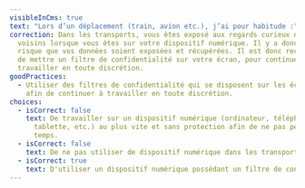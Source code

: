 ```yaml
---
visibleInCms: true
text: "Lors d’un déplacement (train, avion etc.), j’ai pour habitude :"
correction: Dans les transports, vous êtes exposé aux regards curieux de vos
  voisins lorsque vous êtes sur votre dispositif numérique. Il y a donc un
  risque que vos données soient exposées et récupérées. Il est donc recommandé
  de mettre un filtre de confidentialité sur votre écran, pour continuer de
  travailler en toute discrétion.
goodPractices:
  - Utiliser des filtres de confidentialité qui se disposent sur les écrans,
    afin de continuer à travailler en toute discrétion.
choices:
  - isCorrect: false
    text: De travailler sur un dispositif numérique (ordinateur, téléphone,
      tablette, etc.) au plus vite et sans protection afin de ne pas perdre de
      temps.
  - isCorrect: false
    text: De ne pas utiliser de dispositif numérique dans les transports.
  - isCorrect: true
    text: D'utiliser un dispositif numérique possédant un filtre de confidentialité.
---
```

